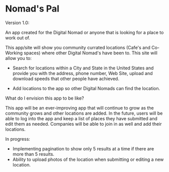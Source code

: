 # Nomad's Pal

Version 1.0: 

An app created for the Digital Nomad or anyone that is looking for a place to work out of.  

This app/site will show you community currated locations (Cafe's and Co-Working spaces) where other Digital Nomad's have been to.  This site will allow you to:
 
* Search for locations within a City and State in the United States and provide you with the address, phone number, Web Site, upload and download speeds that other people have achieved.
 
* Add locations to the app so other Digital Nomads can find the location.
 
What do I envision this app to be like?
 
This app will be an ever-improving app that will continue to grow as the community grows and other locations are added.  In   the future, users will be able to log into the app and keep a list of places they have submitted and edit them as needed.  Companies will be able to join in as well and add their locations.

In progress:

* Implementing pagination to show only 5 results at a time if there are more than 5 results.
* Ability to upload photos of the location when submitting or editing a new location.
  
  
